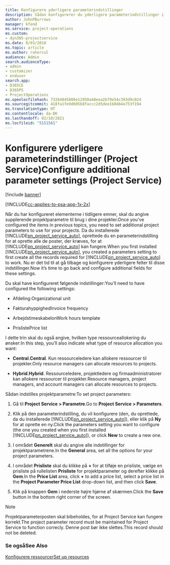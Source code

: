 ```yaml
---
title: Konfigurere yderligere parameterindstillinger
description: Sådan konfigurerer du yderligere parameterindstillinger i Project Service
author: JohnPBurrows
manager: kfend
ms.service: project-operations
ms.custom:
- dyn365-projectservice
ms.date: 8/03/2018
ms.topic: article
ms.author: ruhercul
audience: Admin
search.audienceType:
- admin
- customizer
- enduser
search.app:
- D365CE
- D365PS
- ProjectOperations
ms.openlocfilehash: 73264845808e12950a48eea2b79e54c393d9c024
ms.sourcegitcommit: 418fa1fe9d605b8faccc2d5dee1b04b4e753f194
ms.translationtype: HT
ms.contentlocale: da-DK
ms.lasthandoff: 02/10/2021
ms.locfileid: "5151561"
---
```

# <a name="configure-additional-parameter-settings-project-service"></a><span data-ttu-id="3d63a-103">Konfigurere yderligere parameterindstillinger (Project Service)</span><span class="sxs-lookup"><span data-stu-id="3d63a-103">Configure additional parameter settings (Project Service)</span></span>

[!include [banner](../includes/psa-now-project-operations.md)]

[!INCLUDE[cc-applies-to-psa-app-1x-2x](../includes/cc-applies-to-psa-app-1x-2x.md)]

<span data-ttu-id="3d63a-104">Når du har konfigureret elementerne i tidligere emner, skal du angive supplerende projektparametre til brug i dine projekter.</span><span class="sxs-lookup"><span data-stu-id="3d63a-104">Once you’ve configured the items in previous topics, you need to set additional project parameters to use for your projects.</span></span> <span data-ttu-id="3d63a-105">Da du installerede [!INCLUDE[pn_project_service_auto](../includes/pn-project-service-auto.md)], oprettede du en parameterindstilling for at oprette alle de poster, der kræves, for at [!INCLUDE[pn_project_service_auto](../includes/pn-project-service-auto.md)] kan fungere.</span><span class="sxs-lookup"><span data-stu-id="3d63a-105">When you first installed [!INCLUDE[pn_project_service_auto](../includes/pn-project-service-auto.md)], you created a parameters setting to first create all the records required for [!INCLUDE[pn_project_service_auto](../includes/pn-project-service-auto.md)] to work.</span></span> <span data-ttu-id="3d63a-106">Nu er det tid til at gå tilbage og konfigurere yderligere felter til disse indstillinger.</span><span class="sxs-lookup"><span data-stu-id="3d63a-106">Now it’s time to go back and configure additional fields for these settings.</span></span>  
  
 <span data-ttu-id="3d63a-107">Du skal have konfigureret følgende indstillinger:</span><span class="sxs-lookup"><span data-stu-id="3d63a-107">You’ll need to have configured the following settings:</span></span>  
  
-   <span data-ttu-id="3d63a-108">Afdeling:</span><span class="sxs-lookup"><span data-stu-id="3d63a-108">Organizational unit</span></span>  
  
-   <span data-ttu-id="3d63a-109">Fakturahyppighed</span><span class="sxs-lookup"><span data-stu-id="3d63a-109">Invoice frequency</span></span>  
  
-   <span data-ttu-id="3d63a-110">Arbejdstimeskabelon</span><span class="sxs-lookup"><span data-stu-id="3d63a-110">Work hours template</span></span>  
  
-   <span data-ttu-id="3d63a-111">Prisliste</span><span class="sxs-lookup"><span data-stu-id="3d63a-111">Price list</span></span>  
 
<span data-ttu-id="3d63a-112">I dette trin skal du også angive, hvilken type ressourceallokering du ønsker:</span><span class="sxs-lookup"><span data-stu-id="3d63a-112">In this step, you’ll also indicate what type of resource allocation you want:</span></span>  
  
- <span data-ttu-id="3d63a-113">**Central**.</span><span class="sxs-lookup"><span data-stu-id="3d63a-113">**Central**.</span></span> <span data-ttu-id="3d63a-114">Kun ressourceledere kan allokere ressourcer til projekter.</span><span class="sxs-lookup"><span data-stu-id="3d63a-114">Only resource managers can allocate resources to projects.</span></span>  
  
- <span data-ttu-id="3d63a-115">**Hybrid**.</span><span class="sxs-lookup"><span data-stu-id="3d63a-115">**Hybrid**.</span></span> <span data-ttu-id="3d63a-116">Ressourceledere, projektledere og firmaadministratorer kan allokere ressourcer til projekter.</span><span class="sxs-lookup"><span data-stu-id="3d63a-116">Resource managers, project managers, and account managers can allocate resources to projects.</span></span>  
  
 
<span data-ttu-id="3d63a-117">Sådan indstilles projektparametre:</span><span class="sxs-lookup"><span data-stu-id="3d63a-117">To set project parameters:</span></span>  
  
1. <span data-ttu-id="3d63a-118">Gå til **Project Service > Parametre**.</span><span class="sxs-lookup"><span data-stu-id="3d63a-118">Go to **Project Service > Parameters**.</span></span>  
  
2. <span data-ttu-id="3d63a-119">Klik på den parameterindstilling, du vil konfigurere (den, du oprettede, da du installerede [!INCLUDE[pn_project_service_auto](../includes/pn-project-service-auto.md)]), eller klik på **Ny** for at oprette en ny.</span><span class="sxs-lookup"><span data-stu-id="3d63a-119">Click the parameters setting you want to configure (the one you created when you first installed [!INCLUDE[pn_project_service_auto](../includes/pn-project-service-auto.md)]), or click **New** to create a new one.</span></span>  
  
3. <span data-ttu-id="3d63a-120">I området **Generelt** skal du angive alle indstillinger for projektparametrene.</span><span class="sxs-lookup"><span data-stu-id="3d63a-120">In the **General** area, set all the options for your project parameters.</span></span>  
  
4. <span data-ttu-id="3d63a-121">I området **Prisliste** skal du klikke på **+** for at tilføje en prisliste, vælge en prisliste på rullelisten **Prisliste** for projektparameter og derefter klikke på **Gem**.</span><span class="sxs-lookup"><span data-stu-id="3d63a-121">In the **Price List** area, click **+** to add a price list, select a price list in the **Project Parameter Price List** drop-down list, and then click **Save**.</span></span>  
  
5. <span data-ttu-id="3d63a-122">Klik på knappen **Gem** i nederste højre hjørne af skærmen.</span><span class="sxs-lookup"><span data-stu-id="3d63a-122">Click the **Save** button in the bottom right corner of the screen.</span></span>  

> [!NOTE]
> <span data-ttu-id="3d63a-123">Projektparameterposten skal bibeholdes, for at Project Service kan fungere korrekt.</span><span class="sxs-lookup"><span data-stu-id="3d63a-123">The project parameter record must be maintained for Project Service to function correcly.</span></span> <span data-ttu-id="3d63a-124">Denne post bør ikke slettes.</span><span class="sxs-lookup"><span data-stu-id="3d63a-124">This record should not be deleted.</span></span>

### <a name="see-also"></a><span data-ttu-id="3d63a-125">Se også</span><span class="sxs-lookup"><span data-stu-id="3d63a-125">See Also</span></span>  
 [<span data-ttu-id="3d63a-126">Konfigurere ressourcer</span><span class="sxs-lookup"><span data-stu-id="3d63a-126">Set up resources</span></span>](../psa/set-up-resources.md)
